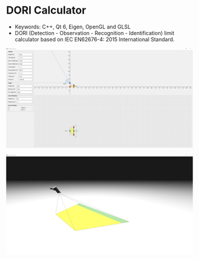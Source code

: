 # DORI Calculator
- Keywords: C++, Qt 6, Eigen, OpenGL and GLSL
- DORI (Detection - Observation - Recognition - Identification) limit calculator based on  IEC EN62676-4: 2015 International Standard.

![](Screenshot_2021-12-20_012119.png)

![](Screenshot_2021-12-20_012235.png)

